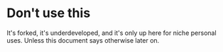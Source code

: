 # Don't use this
It's forked, it's underdeveloped, and it's only up here for niche personal uses. Unless this document says otherwise later on.